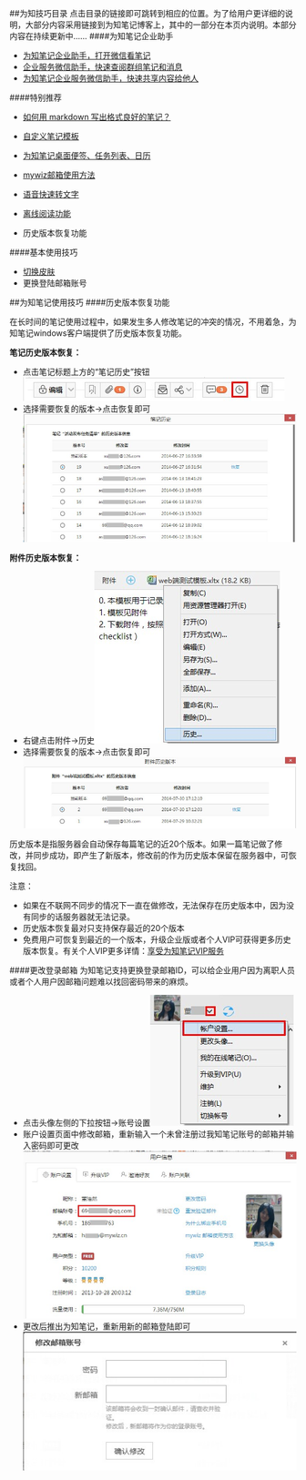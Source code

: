 ##为知技巧目录
点击目录的链接即可跳转到相应的位置。为了给用户更详细的说明，大部分内容采用链接到为知笔记博客上，其中的一部分在本页内说明。本部分内容在持续更新中……
####为知笔记企业助手

+ [为知笔记企业助手，打开微信看笔记](http://blog.wiz.cn/weixin-admin-help.html)
+ [企业服务微信助手，快速查阅群组笔记和消息](http://blog.wiz.cn/weixin-wiz-user.html)
+ [为知笔记企业服务微信助手，快速共享内容给他人](http://blog.wiz.cn/weixin-help.html)

####特别推荐
+ [如何用 markdown 写出格式良好的笔记？](http://blog.wiz.cn/feature-markdown.html)

+ [自定义笔记模板](http://blog.wiz.cn/faq-templates.html)
+ [为知笔记桌面便签、任务列表、日历](http://blog.wiz.cn/wizsticker.html)
+ [mywiz邮箱使用方法](http://blog.wiz.cn/wiz-mywiz.html)
+ [语音快速转文字](http://blog.wiz.cn/android-6-0-9.html)
+ [离线阅读功能](http://blog.wiz.cn/offline.html)
+ 历史版本恢复功能


####基本使用技巧
+ [切换皮肤](http://blog.wiz.cn/skin.html)
+ 更换登陆邮箱账号

##为知笔记使用技巧
####历史版本恢复功能

在长时间的笔记使用过程中，如果发生多人修改笔记的冲突的情况，不用着急，为知笔记windows客户端提供了历史版本恢复功能。

**笔记历史版本恢复：**
+ 点击笔记标题上方的“笔记历史”按钮![G5](img\G5.jpg)
+ 选择需要恢复的版本->点击恢复即可![G6](img\G6.jpg)


**附件历史版本恢复：**
+ 右键点击附件->历史![G7](img\G7.jpg)
+ 选择需要恢复的版本->点击恢复即可![G8](img\G8.jpg)

历史版本是指服务器会自动保存每篇笔记的近20个版本。如果一篇笔记做了修改，并同步成功，即产生了新版本，修改前的作为历史版本保留在服务器中，可恢复找回。


注意：
- 如果在不联网不同步的情况下一直在做修改，无法保存在历史版本中，因为没有同步的话服务器就无法记录。
- 历史版本恢复最对只支持保存最近的20个版本
- 免费用户可恢复到最近的一个版本，升级企业版或者个人VIP可获得更多历史版本恢复。有关个人VIP更多详情：[享受为知笔记VIP服务](http://blog.wiz.cn/wiz-vip.html)

####更改登录邮箱
为知笔记支持更换登录邮箱ID，可以给企业用户因为离职人员或者个人用户因邮箱问题难以找回密码带来的麻烦。
+ 点击头像左侧的下拉按钮->账号设置![G1](img\G1.jpg)
+ 账户设置页面中修改邮箱，重新输入一个未曾注册过我知笔记账号的邮箱并输入密码即可更改![G9](img\G9.jpg)
+ 更改后推出为知笔记，重新用新的邮箱登陆即可![G10](img\G10.jpg)
